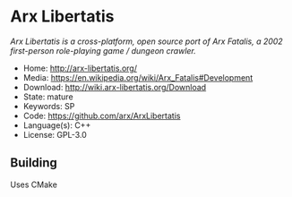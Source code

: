# Arx Libertatis

_Arx Libertatis is a cross-platform, open source port of Arx Fatalis, a 2002 first-person role-playing game / dungeon crawler._

- Home: http://arx-libertatis.org/
- Media: https://en.wikipedia.org/wiki/Arx_Fatalis#Development
- Download: http://wiki.arx-libertatis.org/Download
- State: mature
- Keywords: SP
- Code: https://github.com/arx/ArxLibertatis
- Language(s): C++
- License: GPL-3.0

## Building

Uses CMake

